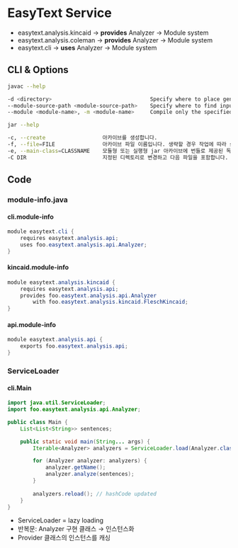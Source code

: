 # EasyText Service

- easytext.analysis.kincaid → **provides** Analyzer → Module system
- easytext.analysis.coleman → **provides** Analyzer → Module system
- easytext.cli → **uses** Analyzer → Module system

## CLI & Options

```bash
javac --help

-d <directory>                               Specify where to place generated class files
--module-source-path <module-source-path>    Specify where to find input source files for multiple modules
--module <module-name>, -m <module-name>     Compile only the specified module, check timestamps
```

```bash
jar --help

-c, --create                  아카이브를 생성합니다.
-f, --file=FILE               아카이브 파일 이름입니다. 생략할 경우 작업에 따라 stdin 또는 stdout이 사용됩니다.
-e, --main-class=CLASSNAME    모듈형 또는 실행형 jar 아카이브에 번들로 제공된 독립형 애플리케이션의 애플리케이션 시작 지점입니다.
-C DIR                        지정된 디렉토리로 변경하고 다음 파일을 포함합니다.
```

## Code

### module-info.java

#### cli.module-info

```java
module easytext.cli {
    requires easytext.analysis.api;
    uses foo.easytext.analysis.api.Analyzer;
}
```

#### kincaid.module-info

```java
module easytext.analysis.kincaid {
    requires easytext.analysis.api;
    provides foo.easytext.analysis.api.Analyzer
        with foo.easytext.analysis.kincaid.FleschKincaid;
}
```

#### api.module-info

```java
module easytext.analysis.api {
    exports foo.easytext.analysis.api;
}
```

### ServiceLoader

#### cli.Main

```java
import java.util.ServiceLoader;
import foo.easytext.analysis.api.Analyzer;

public class Main {
    List<List<String>> sentences;

    public static void main(String... args) {
        Iterable<Analyzer> analyzers = ServiceLoader.load(Analyzer.class);

        for (Analyzer analyzer: analyzers) {
            analyzer.getName();
            analyzer.analyze(sentences);
        }
        
        analyzers.reload(); // hashCode updated
    }
}
```

- ServiceLoader = lazy loading
- 반복문: Analyzer 구현 클래스 → 인스턴스화
- Provider 클래스의 인스턴스를 캐싱
